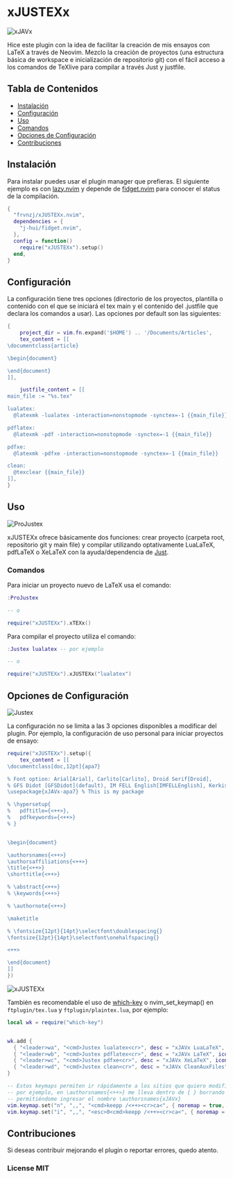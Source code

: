 # xJUSTEXx

![xJAVx](assets/xJAVx.png)

Hice este plugin con la idea de facilitar la creación de mis ensayos con LaTeX a través de Neovim. Mezclo la creación de proyectos (una estructura básica de workspace e inicialización de repositorio git) con el fácil acceso a los comandos de TeXlive para compilar a través Just y justfile.

## Tabla de Contenidos

- [Instalación](#instalación)
- [Configuración](#configuración)
- [Uso](#uso)
- [Comandos](#comandos)
- [Opciones de Configuración](#opciones-de-configuración)
- [Contribuciones](#contribuciones)

## Instalación

Para instalar puedes usar el plugin manager que prefieras. El siguiente ejemplo es con [lazy.nvim](https://github.com/folke/lazy.nvim) y depende de [fidget.nvim](https://github.com/j-hui/fidget.nvim) para conocer el status de la compilación.

```lua
{
  "frvnzj/xJUSTEXx.nvim",
  dependencies = {
    "j-hui/fidget.nvim",
  },
  config = function()
    require("xJUSTEXx").setup()
  end,
}
```

## Configuración

La configuración tiene tres opciones (directorio de los proyectos, plantilla o contenido con el que se iniciará el tex main y el contenido del .justfile que declara los comandos a usar). Las opciones por default son las siguientes:

```lua
{
    project_dir = vim.fn.expand('$HOME') .. '/Documents/Articles',
    tex_content = [[
\documentclass{article}

\begin{document}

\end{document}
]],

    justfile_content = [[
main_file := "%s.tex"

lualatex:
  @latexmk -lualatex -interaction=nonstopmode -synctex=-1 {{main_file}}

pdflatex:
  @latexmk -pdf -interaction=nonstopmode -synctex=-1 {{main_file}}

pdfxe:
  @latexmk -pdfxe -interaction=nonstopmode -synctex=-1 {{main_file}}

clean:
  @texclear {{main_file}}
]],
}
```

## Uso

![ProJustex](assets/ProJustex.png)

xJUSTEXx ofrece básicamente dos funciones: crear proyecto (carpeta root, repositorio git y main file) y compilar utilizando optativamente LuaLaTeX, pdfLaTeX o XeLaTeX con la ayuda/dependencia de [Just](https://github.com/casey/just).

### Comandos

Para iniciar un proyecto nuevo de LaTeX usa el comando:

```lua
:ProJustex

-- o

require("xJUSTEXx").xTEXx()
```

Para compilar el proyecto utiliza el comando:

```lua
:Justex lualatex -- por ejemplo

-- o

require("xJUSTEXx").xJUSTEXx("lualatex")
```

## Opciones de Configuración

![Justex](assets/Justex.png)

La configuración no se limita a las 3 opciones disponibles a modificar del plugin. Por ejemplo, la configuración de uso personal para iniciar proyectos de ensayo:

```lua
require("xJUSTEXx").setup({
    tex_content = [[
\documentclass[doc,12pt]{apa7}

% Font option: Arial[Arial], Carlito[Carlito], Droid Serif[Droid],
% GFS Didot [GFSDidot](default), IM FELL English[IMFELLEnglish], Kerkis[Kerkis], Times New Roman[TNR].
\usepackage{xJAVx-apa7} % This is my package

% \hypersetup{
% 	pdftitle={<++>},
% 	pdfkeywords={<++>}
% }


\begin{document}

\authorsnames{<++>}
\authorsaffiliations{<++>}
\title{<++>}
\shorttitle{<++>}

% \abstract{<++>}
% \keywords{<++>}

% \authornote{<++>}

\maketitle

% \fontsize{12pt}{14pt}\selectfont\doublespacing{}
\fontsize{12pt}{14pt}\selectfont\onehalfspacing{}

<++>

\end{document}
]]
})
```


![xJUSTEXx](assets/xJUSTEXx.png)

También es recomendable el uso de [which-key](https://github.com/folke/which-key.nvim) o nvim_set_keymap() en `ftplugin/tex.lua` y `ftplugin/plaintex.lua`, por ejemplo:

```lua
local wk = require("which-key")


wk.add {
  { "<leader>wa", "<cmd>Justex lualatex<cr>", desc = "xJAVx LuaLaTeX", icon = { icon = "", color = "azure" }, },
  { "<leader>wb", "<cmd>Justex pdflatex<cr>", desc = "xJAVx LaTeX", icon = { icon = "", color = "azure" }, },
  { "<leader>wc", "<cmd>Justex pdfxe<cr>", desc = "xJAVx XeLaTeX", icon = { icon = "", color = "azure" }, },
  { "<leader>wd", "<cmd>Justex clean<cr>", desc = "xJAVx CleanAuxFiles", icon = { icon = "", color = "azure" }, },
}

-- Estos keymaps permiten ir rápidamente a los sitios que quiero modificar,
-- por ejemplo, en \authorsnames{<++>} me lleva dentro de { } borrando <++>
-- permitiéndome ingresar el nombre \authorsnames{xJAVx}
vim.keymap.set("n", ",,", "<cmd>keepp /<++><cr>ca<", { noremap = true, silent = true })
vim.keymap.set("i", ",,", "<esc>0<cmd>keepp /<++><cr>ca<", { noremap = true, silent = true })
```


## Contribuciones

Si deseas contribuir mejorando el plugin o reportar errores, quedo atento.

### License MIT
